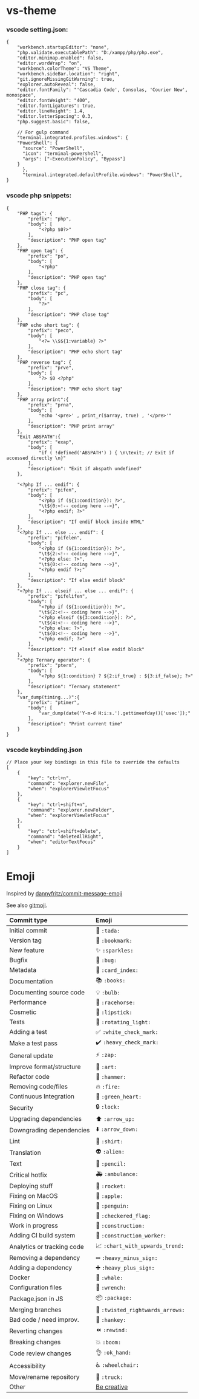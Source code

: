 # vs-theme

### vscode setting.json:
```
{
    "workbench.startupEditor": "none",
    "php.validate.executablePath": "D:/xampp/php/php.exe",
    "editor.minimap.enabled": false,
    "editor.wordWrap": "on",
    "workbench.colorTheme": "VS Theme",
    "workbench.sideBar.location": "right",
    "git.ignoreMissingGitWarning": true,
    "explorer.autoReveal": false,
    "editor.fontFamily": "'Cascadia Code', Consolas, 'Courier New', monospace",
    "editor.fontWeight": "400",
    "editor.fontLigatures": true,
    "editor.lineHeight": 1.4,
    "editor.letterSpacing": 0.3,    
    "php.suggest.basic": false,
    
    // For gulp command
    "terminal.integrated.profiles.windows": {
	"PowerShell": {
	  "source": "PowerShell",
	  "icon": "terminal-powershell",
	  "args": ["-ExecutionPolicy", "Bypass"]
	}
      },
      "terminal.integrated.defaultProfile.windows": "PowerShell",
}
```

### vscode php snippets:
```
{
	"PHP tags": {
        "prefix": "php",
        "body": [
            "<?php $0?>"
        ],
        "description": "PHP open tag"
    },
    "PHP open tag": {
        "prefix": "po",
        "body": [
            "<?php"
        ],
        "description": "PHP open tag"
    },
    "PHP close tag": {
        "prefix": "pc",
        "body": [
            "?>"
        ],
        "description": "PHP close tag"
    },
    "PHP echo short tag": {
        "prefix": "peco",
        "body": [
            "<?= \\$${1:variable} ?>"
        ],
        "description": "PHP echo short tag"
    },
	"PHP reverse tag": {
        "prefix": "prve",
        "body": [
            "?> $0 <?php"
        ],
        "description": "PHP echo short tag"
    },    
	"PHP array print":{
		"prefix": "prna",
		"body": [
			"echo '<pre>' , print_r($array, true) , '</pre>'"
		],
		"description": "PHP print array"
	},
	"Exit ABSPATH":{
		"prefix": "exap",
		"body": [
			"if ( !defined('ABSPATH') ) { \n\texit; // Exit if accessed directly \n}"
		],
		"description": "Exit if abspath undefined"
	},
	
	"<?php If ... endif": {
        "prefix": "pifen",
        "body": [
            "<?php if (${1:condition}): ?>",
            "\t${0:<!-- coding here -->}",
            "<?php endif; ?>"
        ],
        "description": "If endif block inside HTML"
    },
    "<?php If ... else ... endif": {
        "prefix": "pifelen",
        "body": [
            "<?php if (${1:condition}): ?>",
            "\t${2:<!-- coding here -->}",
            "<?php else: ?>",
            "\t${0:<!-- coding here -->}",
            "<?php endif ?>;"
        ],
        "description": "If else endif block"
    },
    "<?php If ... elseif ... else ... endif": {
        "prefix": "pifelifen",
        "body": [
            "<?php if (${1:condition}): ?>",
            "\t${2:<!-- coding here -->}",
            "<?php elseif (${3:condition}): ?>",
            "\t${4:<!-- coding here -->}",
            "<?php else: ?>",
            "\t${0:<!-- coding here -->}",
            "<?php endif; ?>"
        ],
        "description": "If elseif else endif block"
    },
    "<?php Ternary operator": {
        "prefix": "ptern",
        "body": [
            "<?php ${1:condition} ? ${2:if_true} : ${3:if_false}; ?>"
        ],
        "description": "Ternary statement"
    },
    "var_dump(timing...)":{
        "prefix": "ptimer",
        "body": [
            "var_dump(date('Y-m-d H:i:s.').gettimeofday()['usec']);"
        ],
        "description": "Print current time"
    }
}
```
### vscode keybindding.json
```
// Place your key bindings in this file to override the defaults
[
    {
        "key": "ctrl+n",
        "command": "explorer.newFile",
        "when": "explorerViewletFocus"
    },
    {
        "key": "ctrl+shift+n",
        "command": "explorer.newFolder",
        "when": "explorerViewletFocus"
    },
    {
        "key": "ctrl+shift+delete",
        "command": "deleteAllRight",
        "when": "editorTextFocus"
    }
]
```

# Emoji
Inspired by [dannyfritz/commit-message-emoji](https://github.com/dannyfritz/commit-message-emoji)

See also [gitmoji](https://gitmoji.carloscuesta.me/).

|   Commit type              | Emoji                                         |
|:---------------------------|:----------------------------------------------|
| Initial commit             | :tada: `:tada:`                               |
| Version tag                | :bookmark: `:bookmark:`                       |
| New feature                | :sparkles: `:sparkles:`                       |
| Bugfix                     | :bug: `:bug:`                                 |
| Metadata                   | :card_index: `:card_index:`                   |
| Documentation              | :books: `:books:`                             |
| Documenting source code    | :bulb: `:bulb:`                               |
| Performance                | :racehorse: `:racehorse:`                     |
| Cosmetic                   | :lipstick: `:lipstick:`                       |
| Tests                      | :rotating_light: `:rotating_light:`           |
| Adding a test              | :white_check_mark: `:white_check_mark:`       |
| Make a test pass           | :heavy_check_mark: `:heavy_check_mark:`       |
| General update             | :zap: `:zap:`                                 |
| Improve format/structure   | :art: `:art:`                                 |
| Refactor code              | :hammer: `:hammer:`                           |
| Removing code/files        | :fire: `:fire:`                               |
| Continuous Integration     | :green_heart: `:green_heart:`                 |
| Security                   | :lock: `:lock:`                               |
| Upgrading dependencies     | :arrow_up: `:arrow_up:`                       |
| Downgrading dependencies   | :arrow_down: `:arrow_down:`                   |
| Lint                       | :shirt: `:shirt:`                             |
| Translation                | :alien: `:alien:`                             |
| Text                       | :pencil: `:pencil:`                           |
| Critical hotfix            | :ambulance: `:ambulance:`                     |
| Deploying stuff            | :rocket: `:rocket:`                           |
| Fixing on MacOS            | :apple: `:apple:`                             |
| Fixing on Linux            | :penguin: `:penguin:`                         |
| Fixing on Windows          | :checkered_flag: `:checkered_flag:`           |
| Work in progress           | :construction:  `:construction:`              |
| Adding CI build system     | :construction_worker: `:construction_worker:` |
| Analytics or tracking code | :chart_with_upwards_trend: `:chart_with_upwards_trend:` |
| Removing a dependency      | :heavy_minus_sign: `:heavy_minus_sign:`       |
| Adding a dependency        | :heavy_plus_sign: `:heavy_plus_sign:`         |
| Docker                     | :whale: `:whale:`                             |
| Configuration files        | :wrench: `:wrench:`                           |
| Package.json in JS         | :package: `:package:`                         |
| Merging branches           | :twisted_rightwards_arrows: `:twisted_rightwards_arrows:` |
| Bad code / need improv.    | :hankey: `:hankey:`                           |
| Reverting changes          | :rewind: `:rewind:`                           |
| Breaking changes           | :boom: `:boom:`                               |
| Code review changes        | :ok_hand: `:ok_hand:`                         |
| Accessibility              | :wheelchair: `:wheelchair:`                   |
| Move/rename repository     | :truck: `:truck:`                             |
| Other                      | [Be creative](http://www.emoji-cheat-sheet.com/)  |
